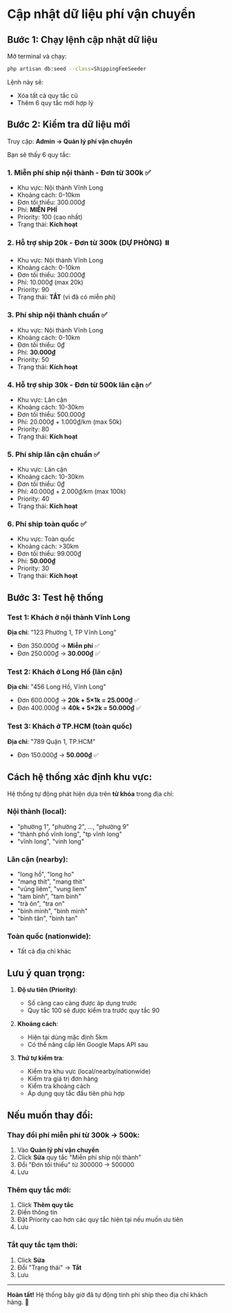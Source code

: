 # Cập nhật dữ liệu phí vận chuyển

## Bước 1: Chạy lệnh cập nhật dữ liệu

Mở terminal và chạy:

```bash
php artisan db:seed --class=ShippingFeeSeeder
```

Lệnh này sẽ:
- Xóa tất cả quy tắc cũ
- Thêm 6 quy tắc mới hợp lý

## Bước 2: Kiểm tra dữ liệu mới

Truy cập: **Admin → Quản lý phí vận chuyển**

Bạn sẽ thấy 6 quy tắc:

### 1. Miễn phí ship nội thành - Đơn từ 300k ✅
- Khu vực: Nội thành Vĩnh Long
- Khoảng cách: 0-10km
- Đơn tối thiểu: 300.000₫
- Phí: **MIỄN PHÍ**
- Priority: 100 (cao nhất)
- Trạng thái: **Kích hoạt**

### 2. Hỗ trợ ship 20k - Đơn từ 300k (DỰ PHÒNG) ⏸️
- Khu vực: Nội thành Vĩnh Long
- Khoảng cách: 0-10km
- Đơn tối thiểu: 300.000₫
- Phí: 10.000₫ (max 20k)
- Priority: 90
- Trạng thái: **TẮT** (vì đã có miễn phí)

### 3. Phí ship nội thành chuẩn ✅
- Khu vực: Nội thành Vĩnh Long
- Khoảng cách: 0-10km
- Đơn tối thiểu: 0₫
- Phí: **30.000₫**
- Priority: 50
- Trạng thái: **Kích hoạt**

### 4. Hỗ trợ ship 30k - Đơn từ 500k lân cận ✅
- Khu vực: Lân cận
- Khoảng cách: 10-30km
- Đơn tối thiểu: 500.000₫
- Phí: 20.000₫ + 1.000₫/km (max 50k)
- Priority: 80
- Trạng thái: **Kích hoạt**

### 5. Phí ship lân cận chuẩn ✅
- Khu vực: Lân cận
- Khoảng cách: 10-30km
- Đơn tối thiểu: 0₫
- Phí: 40.000₫ + 2.000₫/km (max 100k)
- Priority: 40
- Trạng thái: **Kích hoạt**

### 6. Phí ship toàn quốc ✅
- Khu vực: Toàn quốc
- Khoảng cách: >30km
- Đơn tối thiểu: 99.000₫
- Phí: **50.000₫**
- Priority: 30
- Trạng thái: **Kích hoạt**

## Bước 3: Test hệ thống

### Test 1: Khách ở nội thành Vĩnh Long
**Địa chỉ**: "123 Phường 1, TP Vĩnh Long"

- Đơn 350.000₫ → **Miễn phí** ✅
- Đơn 250.000₫ → **30.000₫** ✅

### Test 2: Khách ở Long Hồ (lân cận)
**Địa chỉ**: "456 Long Hồ, Vĩnh Long"

- Đơn 600.000₫ → **20k + 5×1k = 25.000₫** ✅
- Đơn 400.000₫ → **40k + 5×2k = 50.000₫** ✅

### Test 3: Khách ở TP.HCM (toàn quốc)
**Địa chỉ**: "789 Quận 1, TP.HCM"

- Đơn 150.000₫ → **50.000₫** ✅

## Cách hệ thống xác định khu vực:

Hệ thống tự động phát hiện dựa trên **từ khóa** trong địa chỉ:

### Nội thành (local):
- "phường 1", "phường 2", ..., "phường 9"
- "thành phố vĩnh long", "tp vĩnh long"
- "vĩnh long", "vinh long"

### Lân cận (nearby):
- "long hồ", "long ho"
- "mang thít", "mang thit"
- "vũng liêm", "vung liem"
- "tam bình", "tam binh"
- "trà ôn", "tra on"
- "bình minh", "binh minh"
- "bình tân", "binh tan"

### Toàn quốc (nationwide):
- Tất cả địa chỉ khác

## Lưu ý quan trọng:

1. **Độ ưu tiên (Priority)**:
   - Số càng cao càng được áp dụng trước
   - Quy tắc 100 sẽ được kiểm tra trước quy tắc 90

2. **Khoảng cách**:
   - Hiện tại dùng mặc định 5km
   - Có thể nâng cấp lên Google Maps API sau

3. **Thứ tự kiểm tra**:
   - Kiểm tra khu vực (local/nearby/nationwide)
   - Kiểm tra giá trị đơn hàng
   - Kiểm tra khoảng cách
   - Áp dụng quy tắc đầu tiên phù hợp

## Nếu muốn thay đổi:

### Thay đổi phí miễn phí từ 300k → 500k:
1. Vào **Quản lý phí vận chuyển**
2. Click **Sửa** quy tắc "Miễn phí ship nội thành"
3. Đổi "Đơn tối thiểu" từ 300000 → 500000
4. Lưu

### Thêm quy tắc mới:
1. Click **Thêm quy tắc**
2. Điền thông tin
3. Đặt Priority cao hơn các quy tắc hiện tại nếu muốn ưu tiên
4. Lưu

### Tắt quy tắc tạm thời:
1. Click **Sửa**
2. Đổi "Trạng thái" → **Tắt**
3. Lưu

---

**Hoàn tất!** Hệ thống bây giờ đã tự động tính phí ship theo địa chỉ khách hàng. 🎉
